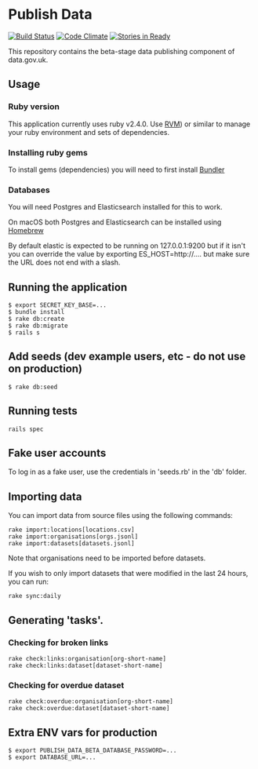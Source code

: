 # Publish Data
[![Build Status](https://travis-ci.org/datagovuk/publish_data_beta.svg?branch=master)](https://travis-ci.org/datagovuk/publish_data_beta)
[![Code Climate](https://codeclimate.com/github/datagovuk/publish_data_beta/badges/gpa.svg)](https://codeclimate.com/github/datagovuk/publish_data_beta)
[![Stories in Ready](https://badge.waffle.io/datagovuk/publish_data_beta.svg?label=ready&title=Ready)](http://waffle.io/datagovuk/publish_data_beta)

This repository contains the beta-stage data publishing component of data.gov.uk.

## Usage

### Ruby version
This application currently uses ruby v2.4.0. Use [RVM](https://rvm.io/)) or similar to manage your ruby environment and sets of dependencies.

### Installing ruby gems
To install gems (dependencies) you will need to first install [Bundler](http://bundler.io/)

### Databases
You will need Postgres and Elasticsearch installed for this to work. 

On macOS both Postgres and Elasticsearch can be installed using [Homebrew](https://brew.sh/)

By default elastic is expected to be running on 127.0.0.1:9200 but if it isn't
you can override the value by exporting ES_HOST=http://.... but make sure the URL
does not end with a slash.

## Running the application
```
$ export SECRET_KEY_BASE=...
$ bundle install
$ rake db:create
$ rake db:migrate
$ rails s
```

## Add seeds (dev example users, etc - do not use on production)

```
$ rake db:seed
```
## Running tests
```
rails spec
```

## Fake user accounts
To log in as a fake user, use the credentials in 'seeds.rb' in the 'db' folder. 

## Importing data
You can import data from source files using the following commands:

```
rake import:locations[locations.csv]
rake import:organisations[orgs.jsonl]
rake import:datasets[datasets.jsonl]
```

Note that organisations need to be imported before datasets.

If you wish to only import datasets that were modified in the last
24 hours, you can run:

```
rake sync:daily
```


## Generating 'tasks'.

### Checking for broken links

```
rake check:links:organisation[org-short-name]
rake check:links:dataset[dataset-short-name]
```

### Checking for overdue dataset

```
rake check:overdue:organisation[org-short-name]
rake check:overdue:dataset[dataset-short-name]
```

## Extra ENV vars for production
```
$ export PUBLISH_DATA_BETA_DATABASE_PASSWORD=...
$ export DATABASE_URL=...
```
